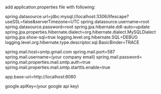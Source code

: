 add application.properties file with following:

spring.datasource.url=jdbc:mysql://localhost:3306/lifescape?useSSL=false&serverTimezone=UTC
spring.datasource.username=root
spring.datasource.password=root
spring.jpa.hibernate.ddl-auto=update
spring.jpa.properties.hibernate.dialect=org.hibernate.dialect.MySQLDialect
spring.jpa.show-sql=true
logging.level.org.hibernate.SQL=DEBUG
logging.level.org.hibernate.type.descriptor.sql.BasicBinder=TRACE

spring.mail.host=smtp.gmail.com
spring.mail.port=587
spring.mail.username=(your company email)
spring.mail.password=
spring.mail.properties.mail.smtp.auth=true
spring.mail.properties.mail.smtp.starttls.enable=true

app.base-url=http://localhost:8080

google.apiKey=(your google api key)

